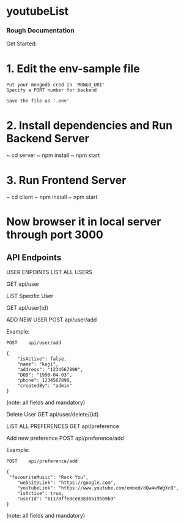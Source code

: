 # youtubeList


### Rough Documentation

Get Started:

# 1. Edit the env-sample file
	Put your mongodb cred in 'MONGO_URI'
	Specify a PORT number for backend
	
	Save the file as '.env'

# 2. Install dependencies and Run Backend Server
~ cd server 
~ npm install
~ npm start

# 3. Run Frontend Server
~ cd client
~ npm install 
~ npm start

# Now browser it in local server through port 3000





## API Endpoints
USER ENPOINTS
LIST ALL USERS

GET    api/user


LIST Specific User

GET	api/user{id}

ADD NEW USER
POST	api/user/add

Example:
	
	POST 	api/user/add
		
	{	
		"isActive": false,
		"name": "kaji",
		"address": "1234567890",
		"DOB": "1990-04-03",
		"phone": 1234567890,
		"createdBy": "admin"
	}
(note: all fields and mandatory)

Delete User
GET	api/user/delete/{id}


LIST ALL PREFERENCES
GET    api/preference

Add new preference
POST	api/preference/add

Example:

	POST 	api/preference/add

	{
   	 "favouriteMusic": "Rock You",
    	"websiteLink": "https://google.com",
    	"youtubeLink": "https://www.youtube.com/embed/dQw4w9WgXcQ",
    	"isActive": true,
    	"userId": "61178ffe8ce038305195b9b9"
	}

(note: all fields and mandatory)

